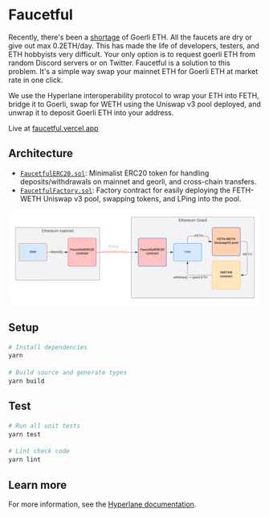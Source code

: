 # Faucetful

Recently, there's been a [shortage](https://ethereum-magicians.org/t/testnet-workgroup-paths-out-of-the-goerli-supply-mess/11453) of Goerli ETH. All the faucets are dry or give out max 0.2ETH/day. This has made the life of developers, testers, and ETH hobbyists very difficult. Your only option is to request goerli ETH from random Discord servers or on Twitter.
Faucetful is a solution to this problem. It's a simple way swap your mainnet ETH for Goerli ETH at market rate in one click.

We use the Hyperlane interoperability protocol to wrap your ETH into FETH, bridge it to Goerli, swap for WETH using the Uniswap v3 pool deployed, and unwrap it to deposit Goerli ETH into your address.

Live at [faucetful.vercel.app](https://faucetful.vercel.app/)

## Architecture

- [`FaucetfulERC20.sol`](contracts/FaucetfulERC20.sol): Minimalist ERC20 token for handling deposits/withdrawals on mainnet and georli, and cross-chain transfers.
- [`FaucetfulFactory.sol`](contracts/FaucetfulFactory.sol): Factory contract for easily deploying the FETH-WETH Uniswap v3 pool, swapping tokens, and LPing into the pool.

![Flowchart](flowchart.png)

## Setup

```sh
# Install dependencies
yarn

# Build source and generate types
yarn build
```

## Test

```sh
# Run all unit tests
yarn test

# Lint check code
yarn lint
```

## Learn more

For more information, see the [Hyperlane documentation](https://docs.hyperlane.xyz/hyperlane-docs/developers/getting-started).

